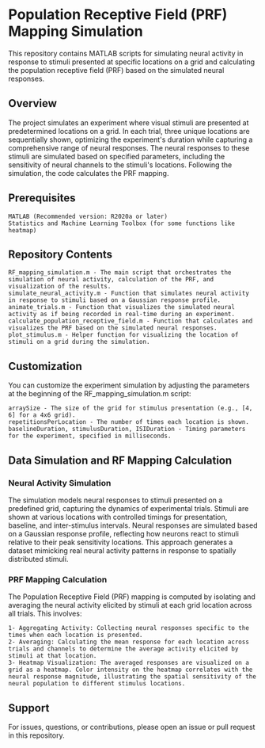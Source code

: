 # Population Receptive Field (PRF) Mapping Simulation

This repository contains MATLAB scripts for simulating neural activity in response to stimuli presented at specific locations on a grid and calculating the population receptive field (PRF) based on the simulated neural responses.

## Overview

The project simulates an experiment where visual stimuli are presented at predetermined locations on a grid. In each trial, three unique locations are sequentially shown, optimizing the experiment's duration while capturing a comprehensive range of neural responses. The neural responses to these stimuli are simulated based on specified parameters, including the sensitivity of neural channels to the stimuli's locations. Following the simulation, the code calculates the PRF mapping. 

## Prerequisites

    MATLAB (Recommended version: R2020a or later)
    Statistics and Machine Learning Toolbox (for some functions like heatmap)

## Repository Contents

    RF_mapping_simulation.m - The main script that orchestrates the simulation of neural activity, calculation of the PRF, and visualization of the results.
    simulate_neural_activity.m - Function that simulates neural activity in response to stimuli based on a Gaussian response profile.
    animate_trials.m - Function that visualizes the simulated neural activity as if being recorded in real-time during an experiment.
    calculate_population_receptive_field.m - Function that calculates and visualizes the PRF based on the simulated neural responses.
    plot_stimulus.m - Helper function for visualizing the location of stimuli on a grid during the simulation.

## Customization

You can customize the experiment simulation by adjusting the parameters at the beginning of the RF_mapping_simulation.m script:

    arraySize - The size of the grid for stimulus presentation (e.g., [4, 6] for a 4x6 grid).
    repetitionsPerLocation - The number of times each location is shown.
    baselineDuration, stimulusDuration, ISIDuration - Timing parameters for the experiment, specified in milliseconds.

## Data Simulation and RF Mapping Calculation
### Neural Activity Simulation

The simulation models neural responses to stimuli presented on a predefined grid, capturing the dynamics of experimental trials. Stimuli are shown at various locations with controlled timings for presentation, baseline, and inter-stimulus intervals. Neural responses are simulated based on a Gaussian response profile, reflecting how neurons react to stimuli relative to their peak sensitivity locations. This approach generates a dataset mimicking real neural activity patterns in response to spatially distributed stimuli.

### PRF Mapping Calculation

The Population Receptive Field (PRF) mapping is computed by isolating and averaging the neural activity elicited by stimuli at each grid location across all trials. This involves:

    1- Aggregating Activity: Collecting neural responses specific to the times when each location is presented.
    2- Averaging: Calculating the mean response for each location across trials and channels to determine the average activity elicited by stimuli at that location.
    3- Heatmap Visualization: The averaged responses are visualized on a grid as a heatmap. Color intensity on the heatmap correlates with the neural response magnitude, illustrating the spatial sensitivity of the neural population to different stimulus locations.

## Support

For issues, questions, or contributions, please open an issue or pull request in this repository.